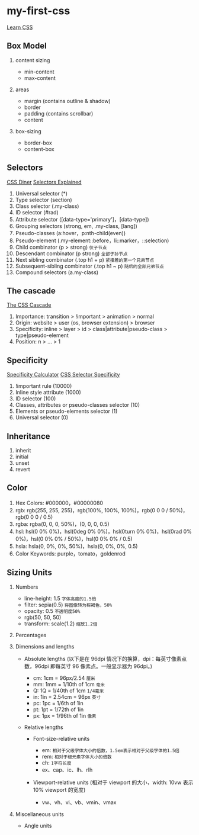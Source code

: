 # my-first-css

[Learn CSS][def]

[def]: https://web.dev/learn/css

## Box Model

1. content sizing

   - min-content
   - max-content

2. areas

   - margin (contains outline & shadow)
   - border
   - padding (contains scrollbar)
   - content

3. box-sizing

   - border-box
   - content-box

## Selectors

[CSS Diner](https://flukeout.github.io/)
[Selectors Explained](https://kittygiraudel.github.io/selectors-explained)

1. Universal selector (\*)
2. Type selector (section)
3. Class selector (.my-class)
4. ID selector (#rad)
5. Attribute selector ([data-type='primary']，[data-type])
6. Grouping selectors (strong, em, .my-class, [lang])
7. Pseudo-classes (a:hover，p:nth-child(even))
8. Pseudo-element (.my-element::before，li::marker，::selection)
9. Child combinator (p > strong) `仅子节点`
10. Descendant combinator (p strong) `全部子孙节点`
11. Next sibling combinator (.top h1 + p) `紧接着的第一个兄弟节点`
12. Subsequent-sibling combinator (.top h1 ~ p) `随后的全部兄弟节点`
13. Compound selectors (a.my-class)

## The cascade

[The CSS Cascade](https://2019.wattenberger.com/blog/css-cascade)

1. Importance: transition > !important > animation > normal
2. Origin: website > user (os, browser extension) > browser
3. Specificity: inline > layer > id > class|attribute|pseudo-class > type|pseudo-element
4. Position: n > ... > 1

## Specificity

[Specificity Calculator](https://specificity.keegan.st)
[CSS Selector Specificity](https://polypane.app/css-specificity-calculator)

1. !important rule (10000)
2. Inline style attribute (1000)
3. ID selector (100)
4. Classes, attributes or pseudo-classes selector (10)
5. Elements or pseudo-elements selector (1)
6. Universal selector (0)

## Inheritance

1. inherit
2. initial
3. unset
4. revert

## Color

1. Hex Colors: #000000，#00000080
2. rgb: rgb(255, 255, 255)，rgb(100%, 100%, 100%)，rgb(0 0 0 / 50%)，rgb(0 0 0 / 0.5)
3. rgba: rgba(0, 0, 0, 50%)，(0, 0, 0, 0.5)
4. hsl: hsl(0 0% 0%)，hsl(0deg 0% 0%)，hsl(0turn 0% 0%)，hsl(0rad 0% 0%)，hsl(0 0% 0% / 50%)，hsl(0 0% 0% / 0.5)
5. hsla: hsla(0, 0%, 0%, 50%)，hsla(0, 0%, 0%, 0.5)
6. Color Keywords: purple，tomato，goldenrod

## Sizing Units

1. Numbers

   - line-height: 1.5 `字体高度的1.5倍`
   - filter: sepia(0.5) `将图像转为棕褐色，50%`
   - opacity: 0.5 `不透明度50%`
   - rgb(50, 50, 50)
   - transform: scale(1.2) `缩放1.2倍`

2. Percentages
3. Dimensions and lengths

   - Absolute lengths (以下是在 96dpi 情况下的换算，dpi：每英寸像素点数，96dpi 即每英寸 96 像素点。一般显示器为 96dpi。)

     - cm: 1cm = 96px/2.54 `厘米`
     - mm: 1mm = 1/10th of 1cm `毫米`
     - Q: 1Q = 1/40th of 1cm `1/4毫米`
     - in: 1in = 2.54cm = 96px `英寸`
     - pc: 1pc = 1/6th of 1in
     - pt: 1pt = 1/72th of 1in
     - px: 1px = 1/96th of 1in `像素`

   - Relative lengths

     - Font-size-relative units

       - em: `相对于父级字体大小的倍数，1.5em表示相对于父级字体的1.5倍`
       - rem: `相对于根元素字体大小的倍数`
       - ch: `1字符长度`
       - ex、cap、ic、lh、rlh

     - Viewport-relative units (相对于 viewport 的大小，width: 10vw 表示 10% viewport 的宽度)

       - vw、vh、vi、vb、vmin、vmax

4. Miscellaneous units

   - Angle units
